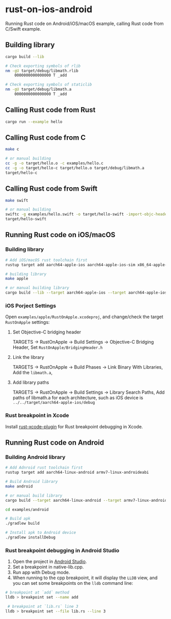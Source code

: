 # rust-on-ios-android

Running Rust code on Android/iOS/macOS example, calling Rust code from C/Swift example.

## Building library

```sh
cargo build --lib

# Check exporting symbols of rlib
nm -gU target/debug/libmath.rlib
    0000000000000000 T _add

# Check exporting symbols of staticlib
nm -gU target/debug/libmath.a
    0000000000000000 T _add
```

## Calling Rust code from Rust

```sh
cargo run --example hello
```

## Calling Rust code from C

```sh
make c

# or manual building
cc -g -o target/hello.o -c examples/hello.c
cc -g -o target/hello-c target/hello.o target/debug/libmath.a
target/hello-c
```

## Calling Rust code from Swift

```sh
make swift

# or manual building
swiftc -g examples/hello.swift -o target/hello-swift -import-objc-header src/lib.h -Ltarget/debug -lmath
target/hello-swift
```

## Running Rust code on iOS/macOS

### Building library

```sh
# Add iOS/macOS rust toolchain first
rustup target add aarch64-apple-ios aarch64-apple-ios-sim x86_64-apple-ios aarch64-apple-darwin x86_64-apple-darwin

# building library
make apple

# or manual building library
cargo build --lib --target aarch64-apple-ios --target aarch64-apple-ios-sim --target x86_64-apple-ios --target aarch64-apple-darwin --target x86_64-apple-darwin
```

### iOS Porject Settings

Open `examples/apple/RustOnApple.xcodeproj`, and change/check the target `RustOnApple` settings:

1. Set Objective-C bridging header

    TARGETS -> RustOnApple -> Build Settings -> Objective-C Bridging Header,
    Set `RustOnApple/BridgingHeader.h`

2. Link the library

    TARGETS -> RustOnApple -> Build Phases -> Link Binary With Libraries,
    Add the `libmath.a`, 

3. Add library paths

    TARGETS -> RustOnApple -> Build Settings -> Library Search Paths,
    Add paths of libmath.a for each architecture, such as iOS device is  `../../target/aarch64-apple-ios/debug`

### Rust breakpoint in Xcode

Install [rust-xcode-plugin](https://github.com/cgojin/rust-xcode-plugin) for Rust breakpoint debugging in Xcode.

## Running Rust code on Android

### Building Android library

```sh
# Add Adnroid rust toolchain first
rustup target add aarch64-linux-android armv7-linux-androideabi 

# Build Android library
make android

# or manual build library
cargo build --target aarch64-linux-android --target armv7-linux-androideabi 

cd examples/android

# Build apk
./gradlew build

# Install apk to Android device
./gradlew installDebug
```

### Rust breakpoint debugging in Android Studio

1. Open the project in [Android Studio](https://developer.android.com/studio).
2. Set a breakpoint in native-lib.cpp.
3. Run app with Debug mode.
4. When running to the cpp breakpoint, it will display the `LLDB` view, and you can set some breakpoints on the `lldb` command line:

```sh
# breakpoint at `add` method
lldb > breakpoint set --name add

 # breakpoint at `lib.rs` line 3
lldb > breakpoint set --file lib.rs --line 3
```
